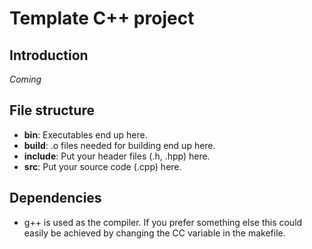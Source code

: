 # Template C++ project

## Introduction

*Coming*

## File structure

* **bin**: Executables end up here.
* **build**: .o files needed for building end up here.
* **include**: Put your header files (.h, .hpp) here.
* **src**: Put your source code (.cpp) here.

## Dependencies

* g++ is used as the compiler. If you prefer something else this could easily be achieved by changing the CC variable in the makefile.
